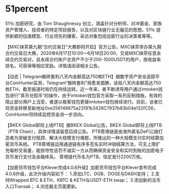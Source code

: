 # 51percent


51％ 加密研究，由 Tom Shaughnessy 创立，涵盖针对分析师、对冲基金、家族资产管理人、投资者的特定项目报告，以及对区块链行业无偏见的思想。51％ 提供新颖的估值模型、行业领先的播客，采访对象包括加密行业的决策者等等。

【MXC抹茶第九期“合约交易日”大赛即将开启】官方公告，MXC抹茶举办第九期合约交易日大赛，2020年6月17日10:00—6月18日20:00，交易MXC抹茶任意永续合约交易对，且永续合约账户总资产不少于200-1000USDT的用户，按收益率排名，可获得等相应奖励。详情请阅读相关公告。

【动态 | Telegram搬砖套利八天内金额高达750枚ETH】据数字资产安全追踪平台CoinHunter监测，Telegram“搬砖套利”局愈发猖獗，该局八天内金额高达750枚ETH，截至报道时局仍在持续运转。近一年来，者不断诱导用户通过imtoken钱包进行“真币兑假币”的操作，由于imtoken钱包官方采取一系列反制措施，有效的阻止部分用户上当受，者遂以极客钱包更替imtoken钱包继续进行。目前，该者已将资金转移至新地址0xe256148875a23191b3428C7937b83b04e132fC56，CoinHunter将持续监控资金进一步流向。

【BKEX Global即将上线PTB】据BKEX Global公告，BKEX Global即将上线PTB（PTB Chain），具体详情请留意后续公告。 PTB菩塔链是由海外匿名DeFi公链打造者为突破支付瓶颈、解决大规模支付难题，所推出的一种大规模支付实时结算加密货币系统。 PTB菩塔链运用通道链有序多签名实时冲销结算方法，可无上限扩充每秒交易量，能掠夺性惩罚不诚实一方从而确保资金安全和实时到账的加密电子货币发行支付及金融体系。 菩塔链代币名为PTB，恒定发行2200万枚。

【加密货币钱包平台Klever完成4.0.6升级】加密货币钱包平台Klever宣布完成4.0.6升级，此次升级内容如下： 1.添加LTC、DGB、DOGE与DASH支持； 2.支持Wrapped BTC & ETH、KBTC & KETH与USDT-ETH swap； 3.添加新的法币入口Transak； 4.浏览器主页面更新。

